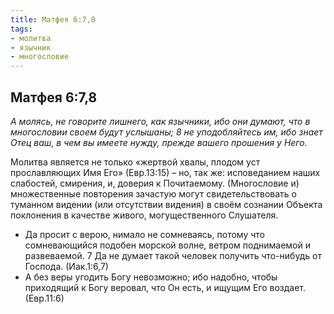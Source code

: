 ```yaml
---
title: Матфея 6:7,8
tags: 
- молитва
- язычник
- многословие
---
```


## Матфея 6:7,8

*А молясь, не говорите лишнего, как язычники, ибо они думают, что в многословии своем будут услышаны; 8 не уподобляйтесь им, ибо знает Отец ваш, в чем вы имеете нужду, прежде вашего прошения у Него.*

Молитва является не только «жертвой хвалы, плодом уст прославляющих Имя Его» (Евр.13:15) – но, так же: исповеданием наших слабостей, смирения, и, доверия к Почитаемому. (Многословие и) множественные повторения зачастую могут свидетельствовать о туманном видении (или отсутствии видения) в своём сознании Объекта поклонения в качестве живого, могущественного Слушателя. 

- Да просит с верою, нимало не сомневаясь, потому что сомневающийся подобен морской волне, ветром поднимаемой и развеваемой. 7 Да не думает такой человек получить что-нибудь от Господа. (Иак.1:6,7)
- А без веры угодить Богу невозможно; ибо надобно, чтобы приходящий к Богу веровал, что Он есть, и ищущим Его воздает. (Евр.11:6)